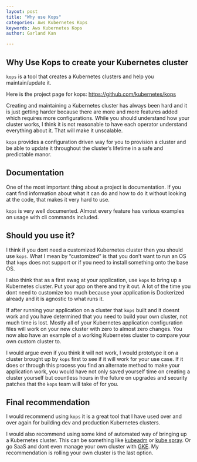 ```yaml
---
layout: post
title: "Why use Kops"
categories: Aws Kubernetes Kops
keywords: Aws Kubernetes Kops
author: Garland Kan

---
```


## Why Use Kops to create your Kubernetes cluster


`kops` is a tool that creates a Kubernetes clusters and help you maintain/update it.


Here is the project page for kops: <https://github.com/kubernetes/kops>


Creating and maintaining a Kubernetes cluster has always been hard and it is just getting harder because there are more and more features added which requires more configurations. While you should understand how your cluster works, I think it is not reasonable to have each operator understand everything about it. That will make it unscalable.


`kops` provides a configuration driven way for you to provision a cluster and be able to update it throughout the cluster’s lifetime in a safe and predictable manor.


## Documentation


One of the most important thing about a project is documentation. If you cant find information about what it can do and how to do it without looking at the code, that makes it very hard to use.


`kops` is very well documented. Almost every feature has various examples on usage with cli commands included.


## Should you use it?


I think if you dont need a customized Kubernetes cluster then you should use `kops`. What I mean by “customized” is that you don’t want to run an OS that `kops` does not support or if you need to install something onto the base OS.


I also think that as a first swag at your application, use `kops` to bring up a Kubernetes cluster. Put your app on there and try it out. A lot of the time you dont need to customize too much because your application is Dockerized already and it is agnostic to what runs it.


If after running your application on a cluster that `kops` built and it doesnt work and you have determined that you need to build your own cluster, not much time is lost. Mostly all of your Kubernetes application configuration files will work on your new cluster with zero to almost zero changes. You now also have an example of a working Kubernetes cluster to compare your own custom cluster to.


I would argue even if you think it will not work, I would prototype it on a cluster brought up by `kops` first to see if it will work for your use case. If it does or through this process you find an alternate method to make your application work, you would have not only saved yourself time on creating a cluster yourself but countless hours in the future on upgrades and security patches that the `kops` team will take of for you.


## Final recommendation


I would recommend using `kops` it is a great tool that I have used over and over again for building dev and production Kubernetes clusters.


I would also recommend using some kind of automated way of bringing up a Kubernetes cluster. This can be something like [kubeadm][kubadm] or [kube spray][kube-spray]. Or go SaaS and dont even manage your own cluster with [GKE][gke]. My recommendation is rolling your own cluster is the last option.


[kubadm]: https://kubernetes.io/docs/setup/independent/create-cluster-kubeadm/
[kube-spray]: https://github.com/kubernetes-incubator/kubespray
[gke]: https://cloud.google.com/kubernetes-engine/